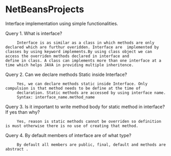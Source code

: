# NetBeansProjects
Interface implementation using simple functionalities.

Query 1. What is interface?

         Interface is as similar as a class in which methods are only declared which are furthur overidden. Interface are  implemented by          classes by using keyword implements.By using class object we can access the overriden methods declared in interface and                    define in class. A class can implements more than one interface at a time which helps JAVA in providing multiple inheritence.
         
Query 2. Can we declare methods Static inside Interface?

         Yes, we can declare methods static inside Interface. Only compulsion is that method needs to be define at the time of            
         declaration. Static methods are accessed by using interface name.
         Syntax: interface_name.method_name
         
Query 3. Is it important to write method body for static method in interface? If yes than why?
         
         Yes, reason is static methods cannot be overriden so definition is must otherwise there is no use of creating that method.
       
Query 4. By default members of interface are of what type?

         By default all members are public, final, default and methods are abstract .



